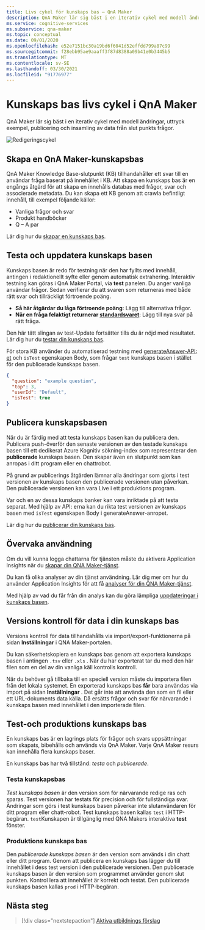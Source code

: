 ```yaml
---
title: Livs cykel för kunskaps bas – QnA Maker
description: QnA Maker lär sig bäst i en iterativ cykel med modell ändringar, uttryck exempel, publicering och insamling av data från slut punkts frågor.
ms.service: cognitive-services
ms.subservice: qna-maker
ms.topic: conceptual
ms.date: 09/01/2020
ms.openlocfilehash: e52e7151bc30a19bd6f6041d52effdd799a87c99
ms.sourcegitcommit: f28ebb95ae9aaaff3f87d8388a09b41e0b3445b5
ms.translationtype: MT
ms.contentlocale: sv-SE
ms.lasthandoff: 03/30/2021
ms.locfileid: "91776977"
---
```

# <a name="knowledge-base-lifecycle-in-qna-maker"></a>Kunskaps bas livs cykel i QnA Maker
QnA Maker lär sig bäst i en iterativ cykel med modell ändringar, uttryck exempel, publicering och insamling av data från slut punkts frågor.

![Redigeringscykel](../media/qnamaker-concepts-lifecycle/kb-lifecycle.png)

## <a name="creating-a-qna-maker-knowledge-base"></a>Skapa en QnA Maker-kunskapsbas
QnA Maker Knowledge Base-slutpunkt (KB) tillhandahåller ett svar till en användar fråga baserat på innehållet i KB. Att skapa en kunskaps bas är en engångs åtgärd för att skapa en innehålls databas med frågor, svar och associerade metadata. Du kan skapa ett KB genom att crawla befintligt innehåll, till exempel följande källor:

- Vanliga frågor och svar
- Produkt handböcker
- Q – A par

Lär dig hur du [skapar en kunskaps bas](../quickstarts/create-publish-knowledge-base.md).

## <a name="testing-and-updating-the-knowledge-base"></a>Testa och uppdatera kunskaps basen

Kunskaps basen är redo för testning när den har fyllts med innehåll, antingen i redaktionellt syfte eller genom automatisk extrahering. Interaktiv testning kan göras i QnA Maker Portal, via **test** panelen. Du anger vanliga användar frågor. Sedan verifierar du att svaren som returneras med både rätt svar och tillräckligt förtroende poäng.


* **Så här åtgärdar du låga förtroende poäng**: Lägg till alternativa frågor.
* **När en fråga felaktigt returnerar [standardsvaret](../How-to/change-default-answer.md)**: Lägg till nya svar på rätt fråga.

Den här tätt slingan av test-Update fortsätter tills du är nöjd med resultatet. Lär dig hur du [testar din kunskaps bas](../How-To/test-knowledge-base.md).

För stora KB använder du automatiserad testning med [generateAnswer-API: et](../how-to/metadata-generateanswer-usage.md#get-answer-predictions-with-the-generateanswer-api) och `isTest` egenskapen Body, som frågar `test` kunskaps basen i stället för den publicerade kunskaps basen.

```json
{
  "question": "example question",
  "top": 3,
  "userId": "Default",
  "isTest": true
}
```

## <a name="publish-the-knowledge-base"></a>Publicera kunskapsbasen
När du är färdig med att testa kunskaps basen kan du publicera den. Publicera push-överför den senaste versionen av den testade kunskaps basen till ett dedikerat Azure Kognitiv sökning-index som representerar den **publicerade** kunskaps basen. Den skapar även en slutpunkt som kan anropas i ditt program eller en chattrobot.

På grund av publicerings åtgärden lämnar alla ändringar som gjorts i test versionen av kunskaps basen den publicerade versionen utan påverkan. Den publicerade versionen kan vara Live i ett produktions program.

Var och en av dessa kunskaps banker kan vara inriktade på att testa separat. Med hjälp av API: erna kan du rikta test versionen av kunskaps basen med `isTest` egenskapen Body i generateAnswer-anropet.

Lär dig hur du [publicerar din kunskaps bas](../Quickstarts/create-publish-knowledge-base.md#publish-the-knowledge-base).

## <a name="monitor-usage"></a>Övervaka användning
Om du vill kunna logga chattarna för tjänsten måste du aktivera Application Insights när du [skapar din QNA Maker-tjänst](../How-To/set-up-qnamaker-service-azure.md).

Du kan få olika analyser av din tjänst användning. Lär dig mer om hur du använder Application Insights för att få [analyser för din QNA Maker-tjänst](../How-To/get-analytics-knowledge-base.md).

Med hjälp av vad du får från din analys kan du göra lämpliga [uppdateringar i kunskaps basen](../How-To/edit-knowledge-base.md).

## <a name="version-control-for-data-in-your-knowledge-base"></a>Versions kontroll för data i din kunskaps bas

Versions kontroll för data tillhandahålls via import/export-funktionerna på sidan **Inställningar** i QNA Maker-portalen.

Du kan säkerhetskopiera en kunskaps bas genom att exportera kunskaps basen i antingen `.tsv` eller `.xls` . När du har exporterat tar du med den här filen som en del av din vanliga käll kontrolls kontroll.

När du behöver gå tillbaka till en speciell version måste du importera filen från det lokala systemet. En exporterad kunskaps bas **får** bara användas via import på sidan **Inställningar** . Det går inte att använda den som en fil eller ett URL-dokuments data källa. Då ersätts frågor och svar för närvarande i kunskaps basen med innehållet i den importerade filen.

## <a name="test-and-production-knowledge-base"></a>Test-och produktions kunskaps bas
En kunskaps bas är en lagrings plats för frågor och svars uppsättningar som skapats, bibehålls och används via QnA Maker. Varje QnA Maker resurs kan innehålla flera kunskaps baser.

En kunskaps bas har två tillstånd: *testa* och *publicerade*.

### <a name="test-knowledge-base"></a>Testa kunskapsbas

*Test kunskaps basen* är den version som för närvarande redige ras och sparas. Test versionen har testats för precision och för fullständiga svar. Ändringar som görs i test kunskaps basen påverkar inte slutanvändaren för ditt program eller chatt-robot. Test kunskaps basen kallas `test` i HTTP-begäran. `test`Kunskapen är tillgänglig med QNA Makers interaktiva **test** fönster.

### <a name="production-knowledge-base"></a>Produktions kunskaps bas

Den *publicerade kunskaps basen* är den version som används i din chatt eller ditt program. Genom att publicera en kunskaps bas lägger du till innehållet i dess test version i den publicerade versionen. Den publicerade kunskaps basen är den version som programmet använder genom slut punkten. Kontrol lera att innehållet är korrekt och testat. Den publicerade kunskaps basen kallas `prod` i HTTP-begäran.


## <a name="next-steps"></a>Nästa steg

> [!div class="nextstepaction"]
> [Aktiva utbildnings förslag](./active-learning-suggestions.md)
